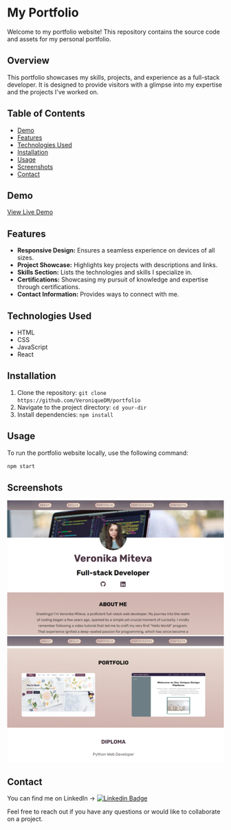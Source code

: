 # My Portfolio

Welcome to my portfolio website! This repository contains the source code and assets for my personal portfolio.

## Overview

This portfolio showcases my skills, projects, and experience as a full-stack developer. It is designed to provide visitors with a glimpse into my expertise and the projects I've worked on.

## Table of Contents

- [Demo](#demo)
- [Features](#features)
- [Technologies Used](#technologies-used)
- [Installation](#installation)
- [Usage](#usage)
- [Screenshots](#screenshots)
- [Contact](#contact)

## Demo

[View Live Demo](https://veroniquedm.github.io/portfolio/) 

## Features

- **Responsive Design:** Ensures a seamless experience on devices of all sizes.
- **Project Showcase:** Highlights key projects with descriptions and links.
- **Skills Section:** Lists the technologies and skills I specialize in.
- **Certifications:** Showcasing my pursuit of knowledge and expertise through certifications.
- **Contact Information:** Provides ways to connect with me.


## Technologies Used

- HTML
- CSS
- JavaScript
- React

## Installation

1. Clone the repository: `git clone https://github.com/VeroniqueDM/portfolio`
2. Navigate to the project directory: `cd your-dir`
3. Install dependencies: `npm install`

## Usage

To run the portfolio website locally, use the following command:

```bash
npm start

```

## Screenshots
<!-- Add screenshots of your portfolio to showcase its design and functionality. -->
<!-- For example: -->
![Screenshot 1](src/images/screenshot1.png)
![Screenshot 2](src/images/screenshot2.png)

## Contact
 You can find me on LinkedIn -> [![Linkedin Badge](https://img.shields.io/badge/-Veronika-0e76a8?style=flat&labelColor=0e76a8&logo=linkedin&logoColor=white)](www.linkedin.com/in/veronika-d-miteva)
 
 Feel free to reach out if you have any questions or would like to collaborate on a project.

<!-- Add any other contact information you'd like to share, such as email or social media links -->